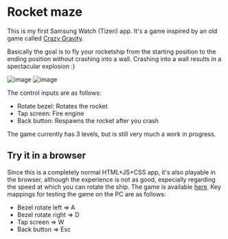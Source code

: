 # Rocket maze

This is my first Samsung Watch (Tizen) app.
It's a game inspired by an old game called [Crazy Gravity](https://classicreload.com/win9x-crazy-gravity.html).

Basically the goal is to fly your rocketship from the starting position to the ending position without crashing into a wall. 
Crashing into a wall results in a spectacular explosion :)

![image](https://user-images.githubusercontent.com/36840705/110826338-425c1100-8295-11eb-972c-d51fd8416be3.png)
![image](https://user-images.githubusercontent.com/36840705/110826363-48ea8880-8295-11eb-908c-d1be58c4e449.png)

The control inputs are as follows:
- Rotate bezel: Rotates the rocket
- Tap screen: Fire engine
- Back button: Respawns the rocket after you crash

The game currently has 3 levels, but is still very much a work in progress.

## Try it in a browser

Since this is a completely normal HTML+JS+CSS app, it's also playable in the browser, although the experience is not as good, especially regarding the speed at which you can rotate the ship. The game is available [here](https://jgosar.github.io/rocket-maze/index.html).
Key mappings for testing the game on the PC are as follows:
- Bezel rotate left => A
- Bezel rotate right => D
- Tap screen => W
- Back button => Esc
